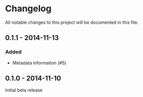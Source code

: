 # Changelog
All notable changes to this project will be documented in this file.

0.1.1 - 2014-11-13
------------------
### Added
- Metadata information (#5)

0.1.0 - 2014-11-10
------------------
Initial beta release
